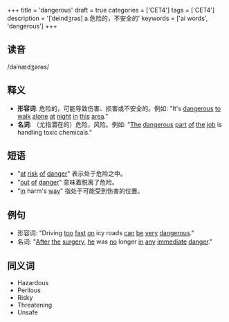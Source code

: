 +++
title = 'dangerous'
draft = true
categories = ['CET4']
tags = ['CET4']
description = '[ˈdeindʒrəs] a.危险的，不安全的'
keywords = ['ai words', 'dangerous']
+++

## 读音
/dəˈnædʒərəs/

## 释义
- **形容词**: 危险的，可能导致伤害、损害或不安全的。例如: "It's [dangerous](/zh/post/dangerous/) [to](/zh/post/to/) [walk](/zh/post/walk/) [alone](/zh/post/alone/) [at](/zh/post/at/) [night](/zh/post/night/) [in](/zh/post/in/) [this](/zh/post/this/) [area](/zh/post/area/)."
- **名词**: （尤指潜在的）危险，风险。例如: "[The](/zh/post/the/) [dangerous](/zh/post/dangerous/) [part](/zh/post/part/) [of](/zh/post/of/) [the](/zh/post/the/) [job](/zh/post/job/) is handling toxic chemicals."

## 短语
- "[at](/zh/post/at/) [risk](/zh/post/risk/) [of](/zh/post/of/) [danger](/zh/post/danger/)" 表示处于危险之中。
- "[out](/zh/post/out/) [of](/zh/post/of/) [danger](/zh/post/danger/)" 意味着脱离了危险。
- "[in](/zh/post/in/) harm's [way](/zh/post/way/)" 指处于可能受到伤害的位置。

## 例句
- 形容词: "Driving [too](/zh/post/too/) [fast](/zh/post/fast/) [on](/zh/post/on/) icy roads [can](/zh/post/can/) [be](/zh/post/be/) [very](/zh/post/very/) [dangerous](/zh/post/dangerous/)."
- 名词: "[After](/zh/post/after/) [the](/zh/post/the/) [surgery](/zh/post/surgery/), [he](/zh/post/he/) was [no](/zh/post/no/) longer [in](/zh/post/in/) [any](/zh/post/any/) [immediate](/zh/post/immediate/) [danger](/zh/post/danger/)."

## 同义词
- Hazardous
- Perilous
- Risky
- Threatening
- Unsafe
